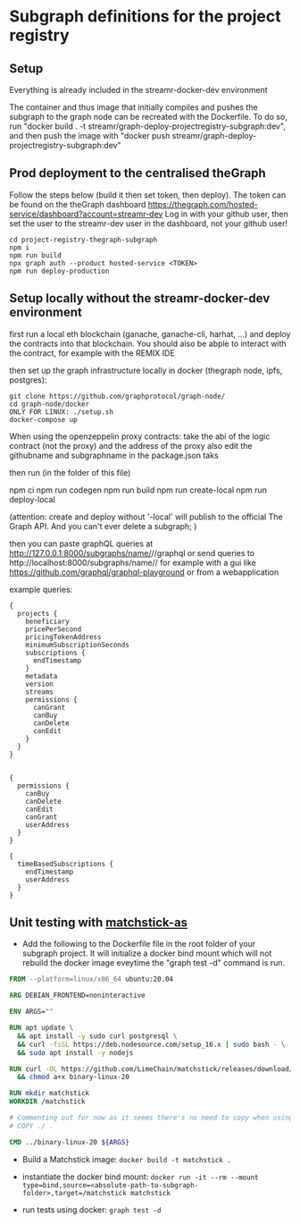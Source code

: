 # Subgraph definitions for the project registry

## Setup
Everything is already included in the streamr-docker-dev environment

The container and thus image that initially compiles and pushes the subgraph to the graph node
can be recreated with the Dockerfile.
To do so, run "docker build . -t streamr/graph-deploy-projectregistry-subgraph:dev", and then push the image
with "docker push streamr/graph-deploy-projectregistry-subgraph:dev"

## Prod deployment to the centralised theGraph
Follow the steps below (build it then set token, then deploy). The token can be found on the theGraph dashboard https://thegraph.com/hosted-service/dashboard?account=streamr-dev
Log in with your github user, then set the user to the streamr-dev user in the dashboard, not your github user!
```
cd project-registry-thegraph-subgraph
npm i
npm run build
npx graph auth --product hosted-service <TOKEN>
npm run deploy-production
```
## Setup locally without the streamr-docker-dev environment

first run a local eth blockchain (ganache, ganache-cli, harhat, ...) and deploy the contracts into that blockchain. You should also be abple to interact with the contract, for example with the REMIX IDE

then set up the graph infrastructure locally in docker (thegraph node, ipfs, postgres):
```
git clone https://github.com/graphprotocol/graph-node/
cd graph-node/docker
ONLY FOR LINUX: ./setup.sh
docker-compose up
```

When using the openzeppelin proxy contracts: take the abi of the logic contract (not the proxy) and the address of the proxy
also edit the githubname and subgraphname in the package.json taks

then run (in the folder of this file)

npm ci
npm run codegen
npm run build
npm run create-local
npm run deploy-local

(attention: create and deploy without '-local' will publish to the official The Graph API. And you can't ever delete a subgraph; )

then you can paste graphQL queries at http://127.0.0.1:8000/subgraphs/name/<githubname>/<subgraphname>/graphql
or send queries to http://localhost:8000/subgraphs/name/<githubname>/<subgraphname>
for example with a gui like https://github.com/graphql/graphql-playground 
or from a webapplication

example queries:
```
{
  projects {
    beneficiary
    pricePerSecond
    pricingTokenAddress
    minimumSubscriptionSeconds
    subscriptions {
      endTimestamp
    }
    metadata
    version
    streams
    permissions {
      canGrant
      canBuy
      canDelete
      canEdit
    }
  }
}
```

```

{
  permissions {
    canBuy
    canDelete
    canEdit
    canGrant
    userAddress
  }
}
```

```
{
  timeBasedSubscriptions {
    endTimestamp
    userAddress
  }
}
```

## Unit testing with [matchstick-as](https://thegraph.com/docs/en/developing/unit-testing-framework/#getting-started)

- Add the following to the Dockerfile file in the root folder of your subgraph project. It will initialize a docker bind mount which will not rebuild the docker image eveytime the "graph test -d" command is run.
```Dockerfile
FROM --platform=linux/x86_64 ubuntu:20.04

ARG DEBIAN_FRONTEND=noninteractive

ENV ARGS=""

RUN apt update \
  && apt install -y sudo curl postgresql \
  && curl -fsSL https://deb.nodesource.com/setup_16.x | sudo bash - \
  && sudo apt install -y nodejs

RUN curl -OL https://github.com/LimeChain/matchstick/releases/download/0.5.0/binary-linux-20 \
  && chmod a+x binary-linux-20

RUN mkdir matchstick
WORKDIR /matchstick

# Commenting out for now as it seems there's no need to copy when using bind mount
# COPY ./ .

CMD ../binary-linux-20 ${ARGS}
```

- Build a Matchstick image:
`docker build -t matchstick .`

- instantiate the docker bind mount:
`docker run -it --rm --mount type=bind,source=<absolute-path-to-subgraph-folder>,target=/matchstick matchstick`
- run tests using docker: `graph test -d`